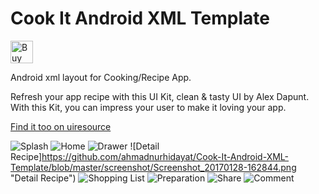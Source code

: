 # Cook It Android XML Template

<a href='https://ko-fi.com/A811KFP' target='_blank'><img height='36' style='border:0px;height:36px;' src='https://az743702.vo.msecnd.net/cdn/kofi3.png?v=0' border='0' alt='Buy Me a Coffee at ko-fi.com' /></a>

Android xml layout for Cooking/Recipe App.

Refresh your app recipe with this UI Kit, clean & tasty UI by Alex Dapunt. With this Kit, you can impress your user to make it loving your app.

[Find it too on uiresource](http://uiresource.com/ui-share/recipe-app-ui-kit/)

![Splash](https://github.com/ahmadnurhidayat/Cook-It-Android-XML-Template/blob/master/screenshot/Screenshot_20170128-163055.png "Splash")
![Home](https://github.com/ahmadnurhidayat/Cook-It-Android-XML-Template/blob/master/screenshot/Screenshot_20170128-162820.png "Home")
![Drawer](https://github.com/ahmadnurhidayat/Cook-It-Android-XML-Template/blob/master/screenshot/Screenshot_20170128-162831.png "Drawer")
![Detail Recipe]https://github.com/ahmadnurhidayat/Cook-It-Android-XML-Template/blob/master/screenshot/Screenshot_20170128-162844.png "Detail Recipe")
![Shopping List](https://github.com/ahmadnurhidayat/Cook-It-Android-XML-Template/blob/master/screenshot/Screenshot_20170128-162853.png "Shopping List")
![Preparation](https://github.com/ahmadnurhidayat/Cook-It-Android-XML-Template/blob/master/screenshot/Screenshot_20170128-162900.png "Preparation")
![Share](https://github.com/ahmadnurhidayat/Cook-It-Android-XML-Template/blob/master/screenshot/Screenshot_20170128-162912.png "Share")
![Comment](https://github.com/ahmadnurhidayat/Cook-It-Android-XML-Template/blob/master/screenshot/Screenshot_20170128-162917.png "Comment")

